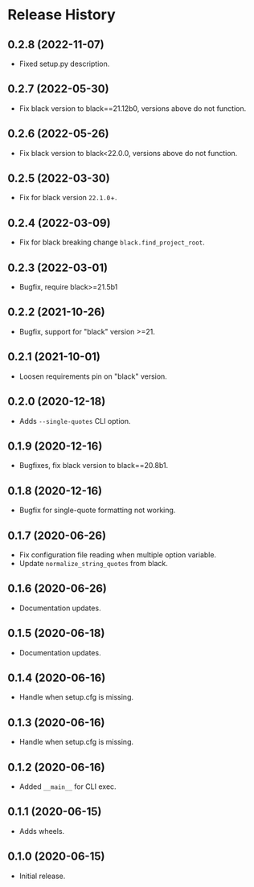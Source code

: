 Release History
===============

0.2.8 (2022-11-07)
------------------

- Fixed setup.py description.


0.2.7 (2022-05-30)
------------------

- Fix black version to black==21.12b0, versions above do not function.


0.2.6 (2022-05-26)
------------------

- Fix black version to black<22.0.0, versions above do not function.


0.2.5 (2022-03-30)
------------------

- Fix for black version `22.1.0`+.


0.2.4 (2022-03-09)
------------------

- Fix for black breaking change ``black.find_project_root``.


0.2.3 (2022-03-01)
------------------

- Bugfix, require black>=21.5b1


0.2.2 (2021-10-26)
------------------

- Bugfix, support for "black" version >=21.


0.2.1 (2021-10-01)
------------------

- Loosen requirements pin on "black" version.


0.2.0 (2020-12-18)
------------------

- Adds `--single-quotes` CLI option.


0.1.9 (2020-12-16)
------------------

- Bugfixes, fix black version to black==20.8b1.


0.1.8 (2020-12-16)
------------------

- Bugfix for single-quote formatting not working.


0.1.7 (2020-06-26)
------------------

- Fix configuration file reading when multiple option variable.
- Update ``normalize_string_quotes`` from black.


0.1.6 (2020-06-26)
------------------

- Documentation updates.


0.1.5 (2020-06-18)
------------------

- Documentation updates.


0.1.4 (2020-06-16)
------------------

- Handle when setup.cfg is missing.


0.1.3 (2020-06-16)
------------------

- Handle when setup.cfg is missing.


0.1.2 (2020-06-16)
------------------

- Added `__main__` for CLI exec.


0.1.1 (2020-06-15)
------------------

- Adds wheels.


0.1.0 (2020-06-15)
------------------

-   Initial release.
